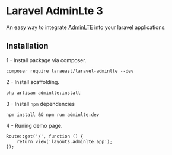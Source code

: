 Laravel AdminLte 3
==========
An easy way to integrate [AdminLTE](https://adminlte.io) into your laravel applications.

## Installation

1 -  Install package via composer.
```
composer require laraeast/laravel-adminlte --dev
```
2 - Install scaffolding. 
```
php artisan adminlte:install
```
3 - Install `npm` dependencies
```
npm install && npm run adminlte:dev
```
4 - Runing demo page.
```
Route::get('/', function () {
    return view('layouts.adminlte.app');
});
```
